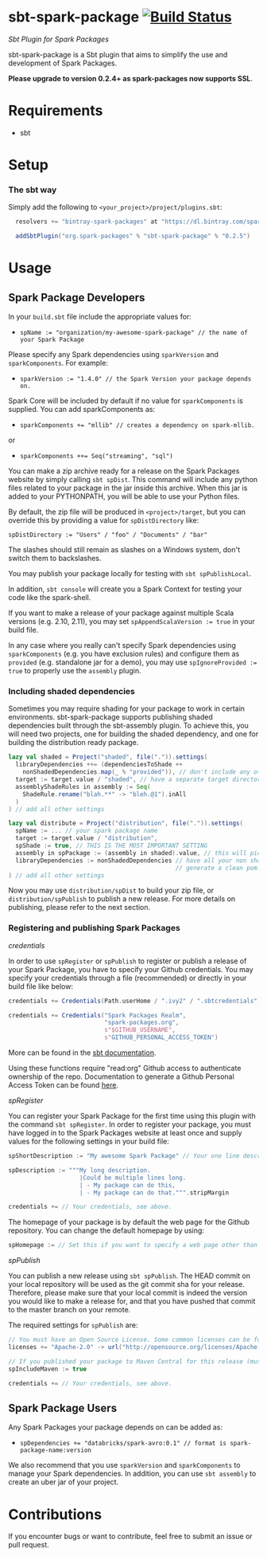 sbt-spark-package [![Build Status](https://travis-ci.org/databricks/sbt-spark-package.svg)](http://travis-ci.org/databricks/sbt-spark-package)
==================

*Sbt Plugin for Spark Packages*

sbt-spark-package is a Sbt plugin that aims to simplify the use and development of Spark Packages.

**Please upgrade to version 0.2.4+ as spark-packages now supports SSL**.

Requirements
============

* sbt

Setup
=====

### The sbt way

Simply add the following to `<your_project>/project/plugins.sbt`:
```scala
  resolvers += "bintray-spark-packages" at "https://dl.bintray.com/spark-packages/maven/"

  addSbtPlugin("org.spark-packages" % "sbt-spark-package" % "0.2.5")
```

Usage
=====

Spark Package Developers
------------------------

In your `build.sbt` file include the appropriate values for:

 * `spName := "organization/my-awesome-spark-package" // the name of your Spark Package`

Please specify any Spark dependencies using `sparkVersion` and `sparkComponents`. For example:

 * `sparkVersion := "1.4.0" // the Spark Version your package depends on.`

 Spark Core will be included by default if no value for `sparkComponents` is supplied. You can add sparkComponents as:

 * `sparkComponents += "mllib" // creates a dependency on spark-mllib.`

 or

 * `sparkComponents ++= Seq("streaming", "sql")`

You can make a zip archive ready for a release on the Spark Packages website by simply calling
`sbt spDist`. This command will include any python files related to your package in the
 jar inside this archive. When this jar is added to your PYTHONPATH, you will be able to use your
 Python files.

By default, the zip file will be produced in `<project>/target`, but you can
override this by providing a value for `spDistDirectory` like:

`spDistDirectory := "Users" / "foo" / "Documents" / "bar"`

The slashes should still remain as slashes on a Windows system, don't switch them to backslashes.

You may publish your package locally for testing with `sbt spPublishLocal`.

In addition, `sbt console` will create you a Spark Context for testing your code like the spark-shell.

If you want to make a release of your package against multiple Scala versions (e.g. 2.10, 2.11),
you may set `spAppendScalaVersion := true` in your build file.

In any case where you really can't specify Spark dependencies using `sparkComponents` (e.g. you have
exclusion rules) and configure them as `provided` (e.g. standalone jar for a demo), you may use
 `spIgnoreProvided := true` to properly use the `assembly` plugin.

### Including shaded dependencies

Sometimes you may require shading for your package to work in certain environments. sbt-spark-package
supports publishing shaded dependencies built through the sbt-assembly plugin. To achieve this,
you will need two projects, one for building the shaded dependency, and one for building the
distribution ready package.

```scala
lazy val shaded = Project("shaded", file(".")).settings(
  libraryDependencies ++= (dependenciesToShade ++
    nonShadedDependencies.map(_ % "provided")), // don't include any other dependency in your assembly jar
  target := target.value / "shaded", // have a separate target directory to make sbt happy
  assemblyShadeRules in assembly := Seq(
    ShadeRule.rename("blah.**" -> "bleh.@1").inAll
  )
) // add all other settings

lazy val distribute = Project("distribution", file(".")).settings(
  spName := ... // your spark package name
  target := target.value / "distribution",
  spShade := true, // THIS IS THE MOST IMPORTANT SETTING
  assembly in spPackage := (assembly in shaded).value, // this will pick up the shaded jar for distribution
  libraryDependencies := nonShadedDependencies // have all your non shaded dependencies here so that we can
                                               // generate a clean pom.
) // add all other settings
```

Now you may use `distribution/spDist` to build your zip file, or `distribution/spPublish` to publish a
new release. For more details on publishing, please refer to the next section.

### Registering and publishing Spark Packages

*credentials*

In order to use `spRegister` or `spPublish` to register or publish a release of your Spark Package,
you have to specify your Github credentials. You may specify your credentials through a file (recommended)
or directly in your build file like below:

```scala
credentials += Credentials(Path.userHome / ".ivy2" / ".sbtcredentials") // A file containing credentials

credentials += Credentials("Spark Packages Realm",
                           "spark-packages.org",
                           s"$GITHUB_USERNAME",
                           s"GITHUB_PERSONAL_ACCESS_TOKEN")
```

More can be found in the [sbt documentation](http://www.scala-sbt.org/0.13/docs/Publishing.html#Credentials).

Using these functions require "read:org" Github access to authenticate ownership of the repo. Documentation
to generate a Github Personal Access Token can be found
[here](https://help.github.com/articles/creating-an-access-token-for-command-line-use/).

*spRegister*

You can register your Spark Package for the first time using this plugin with the command `sbt spRegister`.
In order to register your package, you must have logged in to the Spark Packages website at least once
and supply values for the following settings in your build file:

```scala
spShortDescription := "My awesome Spark Package" // Your one line description of your package

spDescription := """My long description.
                    |Could be multiple lines long.
                    | - My package can do this,
                    | - My package can do that.""".stripMargin

credentials += // Your credentials, see above.
```

The homepage of your package is by default the web page for the Github repository. You can change the default
homepage by using:

```scala
spHomepage := // Set this if you want to specify a web page other than your github repository.
```

*spPublish*

You can publish a new release using `sbt spPublish`. The HEAD commit on your local repository will be
used as the git commit sha for your release. Therefore, please make sure that your local commit is
indeed the version you would like to make a release for, and that you have pushed that commit to the
master branch on your remote.

The required settings for `spPublish` are:

```scala
// You must have an Open Source License. Some common licenses can be found in: http://opensource.org/licenses
licenses += "Apache-2.0" -> url("http://opensource.org/licenses/Apache-2.0")

// If you published your package to Maven Central for this release (must be done prior to spPublish)
spIncludeMaven := true

credentials += // Your credentials, see above.
```


Spark Package Users
-------------------

Any Spark Packages your package depends on can be added as:

 * `spDependencies += "databricks/spark-avro:0.1" // format is spark-package-name:version`

We also recommend that you use `sparkVersion` and `sparkComponents` to manage your Spark dependencies.
In addition, you can use `sbt assembly` to create an uber jar of your project.

Contributions
=============

If you encounter bugs or want to contribute, feel free to submit an issue or pull request.
